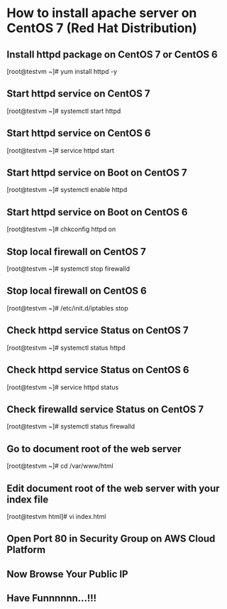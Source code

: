 # How to install apache server on CentOS 7 (Red Hat Distribution)

## Install httpd package on CentOS 7 or CentOS 6
[root@testvm ~]# yum install httpd -y

## Start httpd service on CentOS 7
[root@testvm ~]# systemctl start httpd

## Start httpd service on CentOS 6
[root@testvm ~]# service httpd start

## Start httpd service on Boot on CentOS 7
[root@testvm ~]# systemctl enable httpd

## Start httpd service on Boot on CentOS 6
[root@testvm ~]# chkconfig httpd on

## Stop local firewall on CentOS 7
[root@testvm ~]# systemctl stop firewalld

## Stop local firewall on CentOS 6
[root@testvm ~]# /etc/init.d/iptables stop

## Check httpd service Status on CentOS 7
[root@testvm ~]# systemctl status httpd

## Check httpd service Status on CentOS 6
[root@testvm ~]# service httpd status

## Check firewalld service Status on CentOS 7
[root@testvm ~]# systemctl status firewalld

## Go to document root of the web server
[root@testvm ~]# cd /var/www/html

## Edit document root of the web server with your index file
[root@testvm html]# vi index.html

## Open Port 80 in Security Group on AWS Cloud Platform

## Now Browse Your Public IP 

## Have Funnnnnn...!!!


